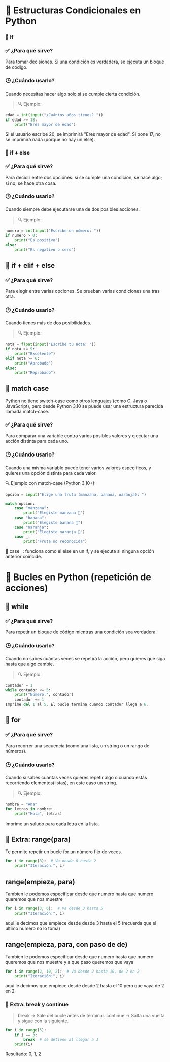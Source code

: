 # 🧠 Estructuras Condicionales en Python
### 🔹 if
### ✅ ¿Para qué sirve?
Para tomar decisiones. Si una condición es verdadera, se ejecuta un bloque de código.

### 🕒 ¿Cuándo usarlo?
Cuando necesitas hacer algo solo si se cumple cierta condición.

 >🔍 Ejemplo:

```python
edad = int(input("¿Cuántos años tienes? "))
if edad >= 18:
    print("Eres mayor de edad")
```
Si el usuario escribe 20, se imprimirá "Eres mayor de edad". Si pone 17, no se imprimirá nada (porque no hay un else).

### 🔹 if + else
### ✅ ¿Para qué sirve?
Para decidir entre dos opciones: si se cumple una condición, se hace algo; si no, se hace otra cosa.

### 🕒 ¿Cuándo usarlo?
Cuando siempre debe ejecutarse una de dos posibles acciones.

> 🔍 Ejemplo:
```python
numero = int(input("Escribe un número: "))
if numero > 0:
    print("Es positivo")
else:
    print("Es negativo o cero")
```    
## 🔹 if + elif + else

### ✅ ¿Para qué sirve?
Para elegir entre varias opciones. Se prueban varias condiciones una tras otra.

### 🕒 ¿Cuándo usarlo?
Cuando tienes más de dos posibilidades.

> 🔍 Ejemplo:
```python
nota = float(input("Escribe tu nota: "))
if nota >= 9:
    print("Excelente")
elif nota >= 6:
    print("Aprobado")
else:
    print("Reprobado")
```

## 🔹 match case
Python no tiene switch-case como otros lenguajes (como C, Java o JavaScript), pero desde Python 3.10 se puede usar una estructura parecida llamada match-case.

### ✅ ¿Para qué sirve?
Para comparar una variable contra varios posibles valores y ejecutar una acción distinta para cada uno.

### 🕒 ¿Cuándo usarlo?
Cuando una misma variable puede tener varios valores específicos, y quieres una opción distinta para cada valor.

🔍 Ejemplo con match-case (Python 3.10+):
```python
opcion = input("Elige una fruta (manzana, banana, naranja): ")

match opcion:
    case "manzana":
        print("Elegiste manzana 🍎")
    case "banana":
        print("Elegiste banana 🍌")
    case "naranja":
        print("Elegiste naranja 🍊")
    case _:
        print("Fruta no reconocida")
```        
📝 case _: funciona como el else en un if, y se ejecuta si ninguna opción anterior coincide.

# 🔁 Bucles en Python (repetición de acciones)

## 🔹 while
### ✅ ¿Para qué sirve?
Para repetir un bloque de código mientras una condición sea verdadera.

### 🕒 ¿Cuándo usarlo?
Cuando no sabes cuántas veces se repetirá la acción, pero quieres que siga hasta que algo cambie.

> 🔍 Ejemplo:
```python
contador = 1
while contador <= 5:
    print("Número:", contador)
    contador += 1
Imprime del 1 al 5. El bucle termina cuando contador llega a 6.
```

## 🔹 for

### ✅ ¿Para qué sirve?
Para recorrer una secuencia (como una lista, un string o un rango de números).

### 🕒 ¿Cuándo usarlo?
Cuando sí sabes cuántas veces quieres repetir algo o cuando estás recorriendo elementos(listas), en este caso un string.

> 🔍 Ejemplo:
```python
nombre = "Ana"
for letras in nombre:
    print("Hola", letras)
```
Imprime un saludo para cada letra en la lista.

## 🔸 Extra: range(para)
Te permite repetir un bucle for un número fijo de veces.
```python
for i in range(3):  # Va desde 0 hasta 2
    print("Iteración:", i)
```

## range(empieza, para) 
Tambien le podemos especificar desde que numero hasta que numero queremos que nos muestre
```python
for i in range(3, 6):  # Va desde 3 hasta 5
    print("Iteración:", i)
```
aqui le decimos que empiece desde desde 3 hasta el 5 (recuerda que el ultimo numero no lo toma)

## range(empieza, para, con paso de de) 
Tambien le podemos especificar desde que numero hasta que numero queremos que nos muestre y a que paso queremos que vaya
```python
for i in range(2, 10, 2):  # Va desde 2 hasta 10, de 2 en 2
    print("Iteración:", i)
```
aqui le decimos que empiece desde desde 2 hasta el 10 pero que vaya de 2 en 2


### 🔸 Extra: break y continue

> break → Sale del bucle antes de terminar.
> continue → Salta una vuelta y sigue con la siguiente.
```python
for i in range(5):
    if i == 3:
        break  # se detiene al llegar a 3
    print(i)
```
Resultado: 0, 1, 2